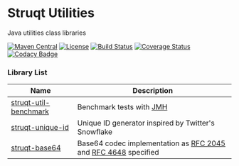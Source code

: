 Struqt Utilities
================

Java utilities class libraries

[![Maven Central](https://img.shields.io/maven-central/v/com.struqt/struqt-utilities.svg)](https://maven-badges.herokuapp.com/maven-central/com.struqt/struqt-utilities)
[![License](https://img.shields.io/github/license/struqt/struqt-utilities.svg)](https://raw.githubusercontent.com/struqt/struqt-utilities/develop/LICENSE)
[![Build Status](https://travis-ci.org/struqt/struqt-utilities.svg?branch=develop)](https://travis-ci.org/struqt/struqt-utilities)
[![Coverage Status](https://coveralls.io/repos/github/struqt/struqt-utilities/badge.svg?branch=develop)](https://coveralls.io/github/struqt/struqt-utilities?branch=develop)
[![Codacy Badge](https://api.codacy.com/project/badge/Grade/1aa0433b4e494aba9fe76a5e2b685332?branch=develop)](https://www.codacy.com/gh/struqt/struqt-utilities?utm_source=github.com&amp;utm_medium=referral&amp;utm_content=struqt/struqt-utilities&amp;utm_campaign=Badge_Grade)
<!---
[![codecov](https://codecov.io/gh/struqt/struqt-utilities/branch/master/graph/badge.svg)](https://codecov.io/gh/struqt/struqt-utilities/branch/master)
[![Codacy Badge](https://api.codacy.com/project/badge/Coverage/1aa0433b4e494aba9fe76a5e2b685332?branch=master)](https://www.codacy.com/gh/struqt/struqt-utilities?utm_source=github.com&utm_medium=referral&utm_content=struqt/struqt-utilities&utm_campaign=Badge_Coverage)
--->

### Library List

| Name               | Description        |
|--------------------|--------------------|
|[struqt-util-benchmark](/struqt-util-benchmark) |Benchmark tests with [JMH](http://openjdk.java.net/projects/code-tools/jmh/)|
|[struqt-unique-id](/struqt-unique-id)           |Unique ID generator inspired by Twitter's Snowflake|
|[struqt-base64](/struqt-base64)                 |Base64 codec implementation as [RFC 2045](https://tools.ietf.org/html/rfc2045#section-6.8) and [RFC 4648](https://tools.ietf.org/html/rfc4648) specified|
